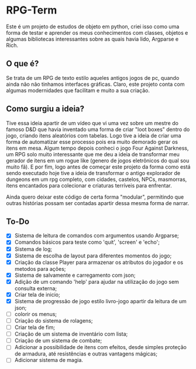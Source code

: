 # RPG-Term
Este é um projeto de estudos de objeto em python, criei isso como uma forma de testar e aprender os meus conhecimentos com classes, objetos e algumas bibliotecas interessantes sobre as quais havia lido, Argparse e Rich.

## O que é?

Se trata de um RPG de texto estilo aqueles antigos jogos de pc, quando ainda não não tinhamos interfaces gráficas. Claro, este projeto conta com algumas modernidades que facilitam e muito a sua criação.

## Como surgiu a ideia?

Tive essa ideia apartir de um vídeo que vi uma vez sobre um mestre do famoso D&D que havia inventado uma forma de criar "loot boxes" dentro do jogo, criando itens aleatórios com tabelas. Logo tive a ideia de criar uma forma de automatizar esse processo pois era muito demorado gerar os itens em mesa. Algum tempo depois conheci o jogo Four Against Darkness, um RPG solo muito interessante que me deu a ideia de transformar meu gerador de itens em um rogue like (genero de jogos eletrônicos do qual sou muito fã). E por fim, logo antes de começar este projeto da forma como está sendo executado hoje tive a ideia de transformar o antigo explorador de dungeons em um rpg completo, com cidades, castelos, NPCs, masmorras, itens encantados para colecionar e criaturas terríveis para enfrentar.

Ainda quero deixar este código de certa forma "modular", permitindo que outras histórias possam ser contadas apartir dessa mesma forma de narrar.

## To-Do

- [x] Sistema de leitura de comandos com argumentos usando Argparse;
- [x] Comandos básicos para teste como 'quit', 'screen' e 'echo';
- [x] Sistema de log;
- [x] Sistema de escolha de layout para diferentes momentos do jogo;
- [x] Criação da classe Player para armazenar os atributos do jogador e os metodos para ações;
- [x] Sistema de salvamente e carregamento com json;
- [x] Adição de um comando 'help' para ajudar na utilização do jogo sem consulta externa;
- [x] Criar tela de inicio;
- [x] Sistema de progressão de jogo estilo livro-jogo apartir da leitura de um json;
- [ ] colorir os menus;
- [ ] Criação do sistema de rolagens;
- [ ] Criar tela de fim;
- [ ] Criação de um sistema de inventário com lista;
- [ ] Criação de um sistema de combate;
- [ ] Adicionar a possibilidade de itens com efeitos, desde simples proteção de armadura, até resistências e outras vantagens mágicas;
- [ ] Adicionar sistema de magia.
